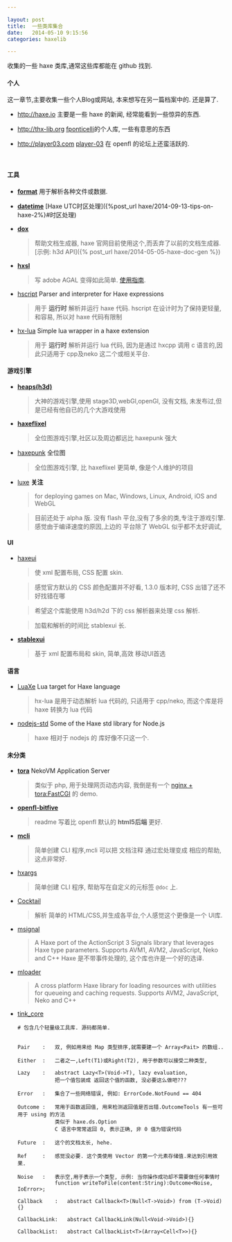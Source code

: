```yaml
---

layout: post
title:  一些类库集合
date:   2014-05-10 9:15:56
categories: haxelib

---
```


收集的一些 haxe 类库,通常这些库都能在 github 找到.


<!-- more -->
#### 个人

这一章节,主要收集一些个人Blog或网站, 本来想写在另一篇档案中的. 还是算了.

 * http://haxe.io 主要是一些 haxe 的新闻, 经常能看到一些惊异的东西.

 * http://thx-lib.org [fponticelli](https://github.com/fponticelli)的个人库, 一些有意思的东西

 * http://player03.com [player-03](https://github.com/player-03) 在 openfl 的论坛上还蛮活跃的. 

<br />

#### 工具

 * **[format](https://github.com/HaxeFoundation/format)** 用于解析各种文件或数据.

 
 * **[datetime](https://github.com/RealyUniqueName/DateTime)** [Haxe UTC时区处理]({%post_url haxe/2014-09-13-tips-on-haxe-2%}#时区处理)


 * **[dox](https://github.com/dpeek/dox)**

	> 帮助文档生成器, haxe 官网目前使用这个,而丢弃了以前的文档生成器. [示例: h3d API]({% post_url haxe/2014-05-05-haxe-doc-gen %})

 * **[hxsl](https://github.com/ncannasse/hxsl)**

	> 写 adobe AGAL 变得如此简单. [使用指南](http://haxe.org/manual/hxsl).

 * [hscript](https://github.com/HaxeFoundation/hscript) Parser and interpreter for Haxe expressions

 	> 用于 **运行时** 解析并运行 haxe 代码. hscript 在设计时为了保持更轻量,和容易, 所以对 haxe 代码有限制

 * [hx-lua](https://github.com/MattTuttle/hx-lua) Simple lua wrapper in a haxe extension

	> 用于 **运行时** 解析并运行 lua 代码, 因为是通过 hxcpp 调用 c 语言的,因此只适用于 cpp及neko 这二个或相关平台.
					

#### 游戏引擎

 * **[heaps(h3d)](https://github.com/ncannasse/heaps)**

	> 大神的游戏引擎,使用 stage3D,webGl,openGl, 没有文档, 未发布过,但是已经有他自已的几个大游戏使用

 * **[haxeflixel](https://github.com/haxeflixel)**

	> 全位图游戏引擎,社区以及周边都远比 haxepunk 强大

 * [haxepunk](https://github.com/HaxePunk) 全位图

	> 全位图游戏引擎, 比 haxeflixel 更简单, 像是个人维护的项目
	
 * [luxe](https://github.com/underscorediscovery/luxe) **关注**

	> for deploying games on Mac, Windows, Linux, Android, iOS and WebGL
	
	> 目前还处于 alpha 版. 没有 flash 平台,没有了多余的类,专注于游戏引擎. 感觉由于编译速度的原因,上边的 平台除了 WebGL 似乎都不太好调试,

#### UI

 * [haxeui](https://github.com/ianharrigan/haxeui)

	> 使 xml 配置布局, CSS 配置 skin.

	> 感觉官方默认的 CSS 颜色配置并不好看, 1.3.0 版本时, CSS 出错了还不好找错在哪

	> 希望这个库能使用 h3d/h2d 下的 css 解析器来处理 css 解析.

	> 加载和解析的时间比 stablexui 长.

 * **[stablexui](https://github.com/RealyUniqueName/StablexUI)**

	> 基于 xml 配置布局和 skin, 简单,高效 移动UI首选

#### 语言

 * [LuaXe](https://github.com/PeyTy/LuaXe) Lua target for Haxe language

 	> hx-lua 是用于动态解析 lua 代码的, 只适用于 cpp/neko, 而这个库是将 haxe 转换为 lua 代码


 * [nodejs-std](https://github.com/dionjwa/nodejs-std) Some of the Haxe std library for Node.js

 	> haxe 相对于 nodejs 的 库好像不只这一个.


#### 未分类

 * **[tora](https://github.com/HaxeFoundation/tora)** NekoVM Application Server

	> 类似于 php, 用于处理网页动态内容, 我倒是有一个 [nginx + tora:FastCGI](https://github.com/R32/my-test/blob/master/test/neko-nginx-tora/Nx.hx) 的 demo. 

 * **[openfl-bitfive](https://github.com/YellowAfterlife/openfl-bitfive)**

	> readme 写着比 openfl 默认的 **html5后端** 更好.
	
 * **[mcli](https://github.com/waneck/mcli)** 

	> 简单创建 CLI 程序,mcli 可以把 文档注释 通过宏处理变成 相应的帮助,这点非常好.

 * [hxargs](https://github.com/Simn/hxargs)

	> 简单创建 CLI 程序, 帮助写在自定义的元标签 `@doc` 上.

 * [Cocktail](https://github.com/silexlabs/Cocktail)

	> 解析 简单的 HTML/CSS,并生成各平台,个人感觉这个更像是一个 UI库.	

 * [msignal](https://github.com/massiveinteractive/msignal)

	> A Haxe port of the ActionScript 3 Signals library that leverages Haxe type parameters. Supports AVM1, AVM2, JavaScript, Neko and C++
	> Haxe 是不带事件处理的, 这个库也许是一个好的选译.

 * [mloader](https://github.com/massiveinteractive/mloader)

	> A cross platform Haxe library for loading resources with utilities for queueing and caching requests. Supports AVM2, JavaScript, Neko and C++

 * [tink_core](https://github.com/haxetink/tink_core) 

	```
	# 包含几个轻量级工具库. 源码都简单.
	
	
	Pair	:	双, 例如用来给 Map 类型排序,就需要建一个 Array<Pait> 的数组..
	
	Either	:	二者之一,Left(T1)或Right(T2), 用于参数可以接受二种类型,
	
	Lazy	:	abstract Lazy<T>(Void->T), lazy evaluation,
				把一个值包装成 返回这个值的函数, 没必要这么做吧???
	
	Error	:	集合了一些网络错误, 例如: ErrorCode.NotFound == 404
	
	Outcome	:	常用于函数返回值, 用来检测返回值是否出错.OutcomeTools 有一些可用于 using 的方法
				类似于 haxe.ds.Option
				C 语言中常常返回 0, 表示正确, 非 0 值为错误代码
	
	Future	:	这个的文档太长, hehe.
	
	Ref		:	感觉没必要. 这个类使用 Vector 的第一个元素存储值.来达到引用效果.
	
	Noise	:	表示空,用于表示一个类型, 示例: 当你操作成功却不需要做任何事情时
				function writeToFile(content:String):Outcome<Noise, IoError>;
				
	Callback	:	abstract Callback<T>(Null<T->Void>) from (T->Void) {}	
	
	CallbackLink:	abstract CallbackLink(Null<Void->Void>){}
	
	CallbackList:	abstract CallbackList<T>(Array<Cell<T>>){}
	```




